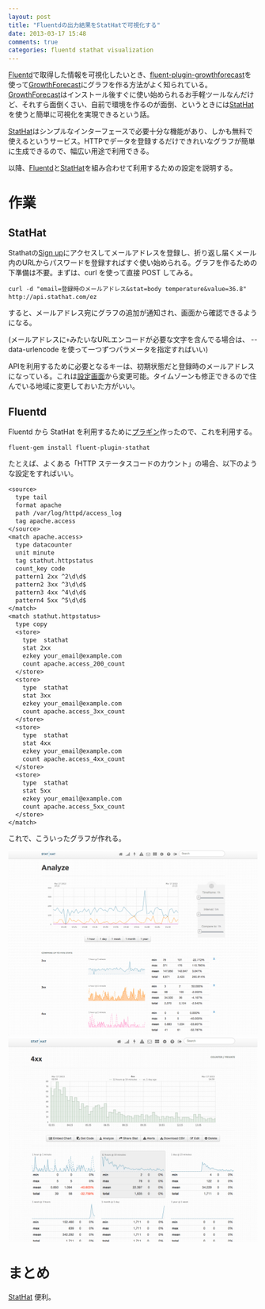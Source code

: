 ```yaml
---
layout: post
title: "Fluentdの出力結果をStatHatで可視化する"
date: 2013-03-17 15:48
comments: true
categories: fluentd stathat visualization
---
```


[Fluentd]で取得した情報を可視化したいとき、[fluent-plugin-growthforecast]を使って[GrowthForecast]にグラフを作る方法がよく知られている。[GrowthForecast]はインストール後すぐに使い始められるお手軽ツールなんだけど、それすら面倒くさい、自前で環境を作るのが面倒、というときには[StatHat]を使うと簡単に可視化を実現できるという話。

<!-- more -->

[StatHat]はシンプルなインターフェースで必要十分な機能があり、しかも無料で使えるというサービス。HTTPでデータを登録するだけできれいなグラフが簡単に生成できるので、幅広い用途で利用できる。

以降、[Fluentd]と[StatHat]を組み合わせて利用するための設定を説明する。

# 作業

## StatHat

Stathatの[Sign up](https://www.stathat.com/sign_up)にアクセスしてメールアドレスを登録し、折り返し届くメール内のURLからパスワードを登録すればすぐ使い始められる。グラフを作るための下準備は不要。まずは、curl を使って直接 POST してみる。

    curl -d "email=登録時のメールアドレス&stat=body temperature&value=36.8" http://api.stathat.com/ez

すると、メールアドレス宛にグラフの追加が通知され、画面から確認できるようになる。

(メールアドレスに`+`みたいなURLエンコードが必要な文字を含んでる場合は、 --data-urlencode を使って一つずつパラメータを指定すればいい)

APIを利用するために必要となるキーは、初期状態だと登録時のメールアドレスになっている。これは[設定画面](https://www.stathat.com/settings)から変更可能。タイムゾーンも修正できるので住んでいる地域に変更しておいた方がいい。

## Fluentd

Fluentd から StatHat を利用するために[プラギン](https://github.com/f440/fluent-plugin-stathat)作ったので、これを利用する。

    fluent-gem install fluent-plugin-stathat

たとえば、よくある「HTTP ステータスコードのカウント」の場合、以下のような設定をすればいい。

    <source>
      type tail
      format apache
      path /var/log/httpd/access_log
      tag apache.access
    </source>
    <match apache.access>
      type datacounter
      unit minute
      tag stathut.httpstatus
      count_key code
      pattern1 2xx ^2\d\d$
      pattern2 3xx ^3\d\d$
      pattern3 4xx ^4\d\d$
      pattern4 5xx ^5\d\d$
    </match>
    <match stathut.httpstatus>
      type copy
      <store>
        type  stathat
        stat 2xx
        ezkey your_email@example.com
        count apache.access_200_count
      </store>
      <store>
        type  stathat
        stat 3xx
        ezkey your_email@example.com
        count apache.access_3xx_count
      </store>
      <store>
        type  stathat
        stat 4xx
        ezkey your_email@example.com
        count apache.access_4xx_count
      </store>
      <store>
        type  stathat
        stat 5xx
        ezkey your_email@example.com
        count apache.access_5xx_count
      </store>
    </match>

これで、こういったグラフが作れる。

![httpstatus](/images/2013-03-17-fluentd-and-stathat/httpstatus.png)
![4xx](/images/2013-03-17-fluentd-and-stathat/4xx.png)

# まとめ

[StatHat] 便利。

[StatHat]: http://www.stathat.com/
[Fluentd]: http://fluentd.org/
[GrowthForecast]: http://kazeburo.github.com/GrowthForecast/
[fluent-plugin-growthforecast]: https://github.com/tagomoris/fluent-plugin-growthforecast
[Go]: http://golang.org/
